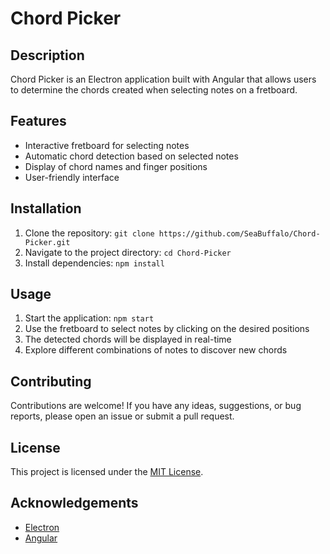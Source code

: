 # Chord Picker

## Description
Chord Picker is an Electron application built with Angular that allows users to determine the chords created when selecting notes on a fretboard.

## Features
- Interactive fretboard for selecting notes
- Automatic chord detection based on selected notes
- Display of chord names and finger positions
- User-friendly interface

## Installation
1. Clone the repository: `git clone https://github.com/SeaBuffalo/Chord-Picker.git`
2. Navigate to the project directory: `cd Chord-Picker`
3. Install dependencies: `npm install`

## Usage
1. Start the application: `npm start`
2. Use the fretboard to select notes by clicking on the desired positions
3. The detected chords will be displayed in real-time
4. Explore different combinations of notes to discover new chords

## Contributing
Contributions are welcome! If you have any ideas, suggestions, or bug reports, please open an issue or submit a pull request.

## License
This project is licensed under the [MIT License](LICENSE).

## Acknowledgements
- [Electron](https://www.electronjs.org/)
- [Angular](https://angular.io/)